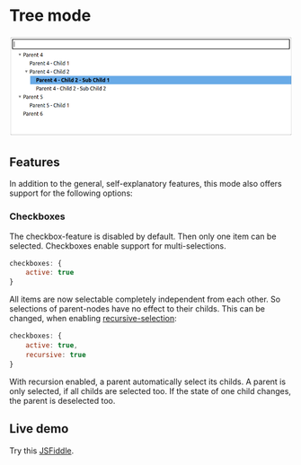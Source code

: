 
# Tree mode

<p align="center">
  <img src="assets/tree-view.png">
</p>

## Features

In addition to the general, self-explanatory features, this mode also offers support for the following options:

### Checkboxes

The checkbox-feature is disabled by default. Then only one item can be selected. Checkboxes enable support for multi-selections.

```js
checkboxes: {
    active: true
}
```

All items are now selectable completely independent from each other. So selections of parent-nodes have no effect to their childs. This can be changed, when enabling
[recursive-selection](interfaces/options.baseoptions.md#checkboxes):

```js
checkboxes: {
    active: true,
    recursive: true
}
```

With recursion enabled, a parent automatically select its childs. A parent is only selected, if all childs are selected too. If the state of one child changes,
the parent is deselected too.


## Live demo

Try this [JSFiddle](https://jsfiddle.net/zn1qwjb9/4/).

